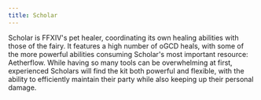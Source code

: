 ```yaml
---
title: Scholar
---
```

Scholar is FFXIV's pet healer, coordinating its own healing abilities with those of the fairy. It features a high number of oGCD heals, with some of the more powerful abilities consuming Scholar's most important resource: Aetherflow. While having so many tools can be overwhelming at first, experienced Scholars will find the kit both powerful and flexible, with the ability to efficiently maintain their party while also keeping up their personal damage.